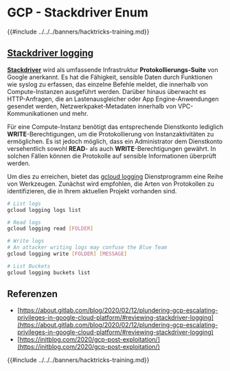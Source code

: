 # GCP - Stackdriver Enum

{{#include ../../../banners/hacktricks-training.md}}

## [Stackdriver logging](https://cloud.google.com/sdk/gcloud/reference/logging/)

[**Stackdriver**](https://cloud.google.com/stackdriver/) wird als umfassende Infrastruktur **Protokollierungs-Suite** von Google anerkannt. Es hat die Fähigkeit, sensible Daten durch Funktionen wie syslog zu erfassen, das einzelne Befehle meldet, die innerhalb von Compute-Instanzen ausgeführt werden. Darüber hinaus überwacht es HTTP-Anfragen, die an Lastenausgleicher oder App Engine-Anwendungen gesendet werden, Netzwerkpaket-Metadaten innerhalb von VPC-Kommunikationen und mehr.

Für eine Compute-Instanz benötigt das entsprechende Dienstkonto lediglich **WRITE**-Berechtigungen, um die Protokollierung von Instanzaktivitäten zu ermöglichen. Es ist jedoch möglich, dass ein Administrator dem Dienstkonto versehentlich sowohl **READ**- als auch **WRITE**-Berechtigungen gewährt. In solchen Fällen können die Protokolle auf sensible Informationen überprüft werden.

Um dies zu erreichen, bietet das [gcloud logging](https://cloud.google.com/sdk/gcloud/reference/logging/) Dienstprogramm eine Reihe von Werkzeugen. Zunächst wird empfohlen, die Arten von Protokollen zu identifizieren, die in Ihrem aktuellen Projekt vorhanden sind.
```bash
# List logs
gcloud logging logs list

# Read logs
gcloud logging read [FOLDER]

# Write logs
# An attacker writing logs may confuse the Blue Team
gcloud logging write [FOLDER] [MESSAGE]

# List Buckets
gcloud logging buckets list
```
## Referenzen

- [https://about.gitlab.com/blog/2020/02/12/plundering-gcp-escalating-privileges-in-google-cloud-platform/#reviewing-stackdriver-logging](https://about.gitlab.com/blog/2020/02/12/plundering-gcp-escalating-privileges-in-google-cloud-platform/#reviewing-stackdriver-logging)
- [https://initblog.com/2020/gcp-post-exploitation/](https://initblog.com/2020/gcp-post-exploitation/)

{{#include ../../../banners/hacktricks-training.md}}
